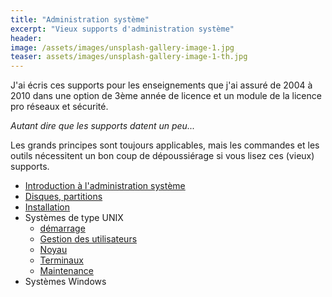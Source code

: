 ```yaml
---
title: "Administration système"
excerpt: "Vieux supports d'administration système"
header:
image: /assets/images/unsplash-gallery-image-1.jpg
teaser: assets/images/unsplash-gallery-image-1-th.jpg
---
```


J'ai écris ces supports pour les enseignements que j'ai assuré de 2004 à 2010 dans une option de 3ème année de licence et un module de la licence pro réseaux et sécurité.

*Autant dire que les supports datent un peu...*

Les grands principes sont toujours applicables, mais les commandes et les outils nécessitent un bon coup de dépoussiérage si vous lisez ces (vieux) supports.

- [Introduction à l'administration système](/informatique/administration-systeme/cours-intro.pdf)
- [Disques, partitions](/informatique/administration-systeme/cours-disque.pdf)
- [Installation](/informatique/administration-systeme/cours-installation.pdf)
- Systèmes de type UNIX
  - [démarrage](/informatique/administration-systeme/cours-demarrage.pdf)
  - [Gestion des utilisateurs](/informatique/administration-systeme/cours-utilisateurs.pdf)
  - [Noyau](/informatique/administration-systeme/cours-noyau.pdf)
  - [Terminaux](/informatique/administration-systeme/cours-terminaux.pdf)
  - [Maintenance](/informatique/administration-systeme/cours-maintenance.pdf)
- Systèmes Windows

